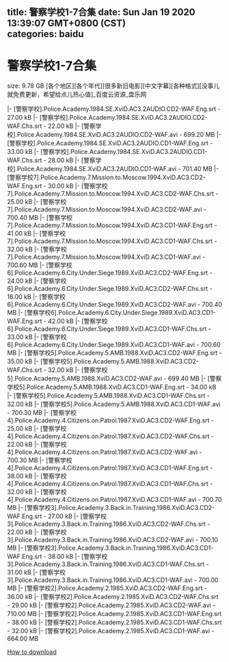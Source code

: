 
title: 警察学校1-7合集
date: Sun Jan 19 2020 13:39:07 GMT+0800 (CST)    
categories: baidu
---

# 警察学校1-7合集
size: 9.78 GB
 [各个地区][各个年代][很多新旧电影][中文字幕][各种格式][没事儿就免费更新，希望给点儿热心值]_百度云资源_盘乐网
 
|- [警察学校].Police.Academy.1984.SE.XviD.AC3.2AUDIO.CD2-WAF.Eng.srt - 27.00 kB
|- [警察学校].Police.Academy.1984.SE.XviD.AC3.2AUDIO.CD2-WAF.Chs.srt - 22.00 kB
|- [警察学校].Police.Academy.1984.SE.XviD.AC3.2AUDIO.CD2-WAF.avi - 699.20 MB
|- [警察学校].Police.Academy.1984.SE.XviD.AC3.2AUDIO.CD1-WAF.Eng.srt - 33.00 kB
|- [警察学校].Police.Academy.1984.SE.XviD.AC3.2AUDIO.CD1-WAF.Chs.srt - 28.00 kB
|- [警察学校].Police.Academy.1984.SE.XviD.AC3.2AUDIO.CD1-WAF.avi - 701.40 MB
|- [警察学校7].Police.Academy.7.Mission.to.Moscow.1994.XviD.AC3.CD2-WAF.Eng.srt - 30.00 kB
|- [警察学校7].Police.Academy.7.Mission.to.Moscow.1994.XviD.AC3.CD2-WAF.Chs.srt - 25.00 kB
|- [警察学校7].Police.Academy.7.Mission.to.Moscow.1994.XviD.AC3.CD2-WAF.avi - 700.40 MB
|- [警察学校7].Police.Academy.7.Mission.to.Moscow.1994.XviD.AC3.CD1-WAF.Eng.srt - 41.00 kB
|- [警察学校7].Police.Academy.7.Mission.to.Moscow.1994.XviD.AC3.CD1-WAF.Chs.srt - 32.00 kB
|- [警察学校7].Police.Academy.7.Mission.to.Moscow.1994.XviD.AC3.CD1-WAF.avi - 700.60 MB
|- [警察学校6].Police.Academy.6.City.Under.Siege.1989.XviD.AC3.CD2-WAF.Eng.srt - 24.00 kB
|- [警察学校6].Police.Academy.6.City.Under.Siege.1989.XviD.AC3.CD2-WAF.Chs.srt - 18.00 kB
|- [警察学校6].Police.Academy.6.City.Under.Siege.1989.XviD.AC3.CD2-WAF.avi - 700.40 MB
|- [警察学校6].Police.Academy.6.City.Under.Siege.1989.XviD.AC3.CD1-WAF.Eng.srt - 42.00 kB
|- [警察学校6].Police.Academy.6.City.Under.Siege.1989.XviD.AC3.CD1-WAF.Chs.srt - 33.00 kB
|- [警察学校6].Police.Academy.6.City.Under.Siege.1989.XviD.AC3.CD1-WAF.avi - 700.60 MB
|- [警察学校5].Police.Academy.5.AMB.1988.XviD.AC3.CD2-WAF.Eng.srt - 35.00 kB
|- [警察学校5].Police.Academy.5.AMB.1988.XviD.AC3.CD2-WAF.Chs.srt - 32.00 kB
|- [警察学校5].Police.Academy.5.AMB.1988.XviD.AC3.CD2-WAF.avi - 699.40 MB
|- [警察学校5].Police.Academy.5.AMB.1988.XviD.AC3.CD1-WAF.Eng.srt - 34.00 kB
|- [警察学校5].Police.Academy.5.AMB.1988.XviD.AC3.CD1-WAF.Chs.srt - 32.00 kB
|- [警察学校5].Police.Academy.5.AMB.1988.XviD.AC3.CD1-WAF.avi - 700.30 MB
|- [警察学校4].Police.Academy.4.Citizens.on.Patrol.1987.XviD.AC3.CD2-WAF.Eng.srt - 25.00 kB
|- [警察学校4].Police.Academy.4.Citizens.on.Patrol.1987.XviD.AC3.CD2-WAF.Chs.srt - 22.00 kB
|- [警察学校4].Police.Academy.4.Citizens.on.Patrol.1987.XviD.AC3.CD2-WAF.avi - 700.30 MB
|- [警察学校4].Police.Academy.4.Citizens.on.Patrol.1987.XviD.AC3.CD1-WAF.Eng.srt - 38.00 kB
|- [警察学校4].Police.Academy.4.Citizens.on.Patrol.1987.XviD.AC3.CD1-WAF.Chs.srt - 32.00 kB
|- [警察学校4].Police.Academy.4.Citizens.on.Patrol.1987.XviD.AC3.CD1-WAF.avi - 700.70 MB
|- [警察学校3].Police.Academy.3.Back.in.Training.1986.XviD.AC3.CD2-WAF.Eng.srt - 27.00 kB
|- [警察学校3].Police.Academy.3.Back.in.Training.1986.XviD.AC3.CD2-WAF.Chs.srt - 22.00 kB
|- [警察学校3].Police.Academy.3.Back.in.Training.1986.XviD.AC3.CD2-WAF.avi - 700.10 MB
|- [警察学校3].Police.Academy.3.Back.in.Training.1986.XviD.AC3.CD1-WAF.Eng.srt - 38.00 kB
|- [警察学校3].Police.Academy.3.Back.in.Training.1986.XviD.AC3.CD1-WAF.Chs.srt - 31.00 kB
|- [警察学校3].Police.Academy.3.Back.in.Training.1986.XviD.AC3.CD1-WAF.avi - 700.00 MB
|- [警察学校2].Police.Academy.2.1985.XviD.AC3.CD2-WAF.Eng.srt - 36.00 kB
|- [警察学校2].Police.Academy.2.1985.XviD.AC3.CD2-WAF.Chs.srt - 29.00 kB
|- [警察学校2].Police.Academy.2.1985.XviD.AC3.CD2-WAF.avi - 710.00 MB
|- [警察学校2].Police.Academy.2.1985.XviD.AC3.CD1-WAF.Eng.srt - 38.00 kB
|- [警察学校2].Police.Academy.2.1985.XviD.AC3.CD1-WAF.Chs.srt - 32.00 kB
|- [警察学校2].Police.Academy.2.1985.XviD.AC3.CD1-WAF.avi - 664.00 MB

[How to download](https://bpcam.bemobtrk.com/go/2ceec3aa-1ca2-46d6-b9ff-aaa5c184517c?jno=5294)